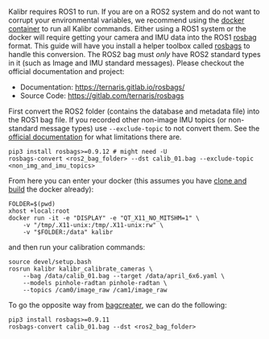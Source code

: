 
Kalibr requires ROS1 to run. If you are on a ROS2 system and do not want to corrupt your environmental variables, we recommend using the [docker container](installation#using-the-docker-images) to run all Kalibr commands. Either using a ROS1 system or the docker will require getting your camera and IMU data into the ROS1 [rosbag](http://wiki.ros.org/rosbag) format. This guide will have you install a helper toolbox called [rosbags](https://gitlab.com/ternaris/rosbags) to handle this conversion. The ROS2 bag must *only* have ROS2 standard types in it (such as Image and IMU standard messages). Please checkout the official documentation and project:

- Documentation: https://ternaris.gitlab.io/rosbags/
- Source Code: https://gitlab.com/ternaris/rosbags



First convert the ROS2 folder (contains the database and metadata file) into the ROS1 bag file.
If you recorded other non-image IMU topics (or non-standard message types) use `--exclude-topic` to not convert them.
See the [official documentation](https://ternaris.gitlab.io/rosbags/topics/convert.html) for what limitations there are.
```
pip3 install rosbags>=0.9.12 # might need -U
rosbags-convert <ros2_bag_folder> --dst calib_01.bag --exclude-topic <non_img_and_imu_topics>
```

From here you can enter your docker (this assumes you have [clone and build](installation#using-the-docker-images) the docker already):
```
FOLDER=$(pwd)
xhost +local:root
docker run -it -e "DISPLAY" -e "QT_X11_NO_MITSHM=1" \
    -v "/tmp/.X11-unix:/tmp/.X11-unix:rw" \
    -v "$FOLDER:/data" kalibr
```

and then run your calibration commands:
```
source devel/setup.bash
rosrun kalibr kalibr_calibrate_cameras \
    --bag /data/calib_01.bag --target /data/april_6x6.yaml \
    --models pinhole-radtan pinhole-radtan \
    --topics /cam0/image_raw /cam1/image_raw
```


To go the opposite way from [bagcreater](bag-format#bagcreater), we can do the following:
```
pip3 install rosbags>=0.9.11
rosbags-convert calib_01.bag --dst <ros2_bag_folder>
```